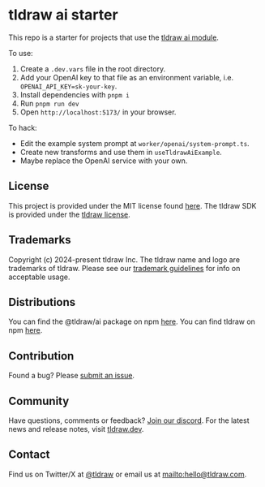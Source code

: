 # tldraw ai starter

This repo is a starter for projects that use the [tldraw ai module](https://github.com/tldraw/tldraw/tree/main/packages/ai).

To use:

1. Create a `.dev.vars` file in the root directory.
2. Add your OpenAI key to that file as an environment variable, i.e. `OPENAI_API_KEY=sk-your-key`.
3. Install dependencies with `pnpm i`
4. Run `pnpm run dev`
5. Open `http://localhost:5173/` in your browser.

To hack:

- Edit the example system prompt at `worker/openai/system-prompt.ts`.
- Create new transforms and use them in `useTldrawAiExample`.
- Maybe replace the OpenAI service with your own.

## License

This project is provided under the MIT license found [here](https://github.com/tldraw/ai-template/blob/main/LICENSE.md). The tldraw SDK is provided under the [tldraw license](https://github.com/tldraw/tldraw/blob/main/LICENSE.md).

## Trademarks

Copyright (c) 2024-present tldraw Inc. The tldraw name and logo are trademarks of tldraw. Please see our [trademark guidelines](https://github.com/tldraw/tldraw/blob/main/TRADEMARKS.md) for info on acceptable usage.

## Distributions

You can find the @tldraw/ai package on npm [here](https://www.npmjs.com/package/@tldraw/ai?activeTab=versions). You can find tldraw on npm [here](https://www.npmjs.com/package/@tldraw/tldraw?activeTab=versions).

## Contribution

Found a bug? Please [submit an issue](https://github.com/tldraw/tldraw/issues/new).

## Community

Have questions, comments or feedback? [Join our discord](https://discord.gg/rhsyWMUJxd). For the latest news and release notes, visit [tldraw.dev](https://tldraw.dev).

## Contact

Find us on Twitter/X at [@tldraw](https://twitter.com/tldraw) or email us at [mailto:hello@tldraw.com](hello@tldraw.com).
